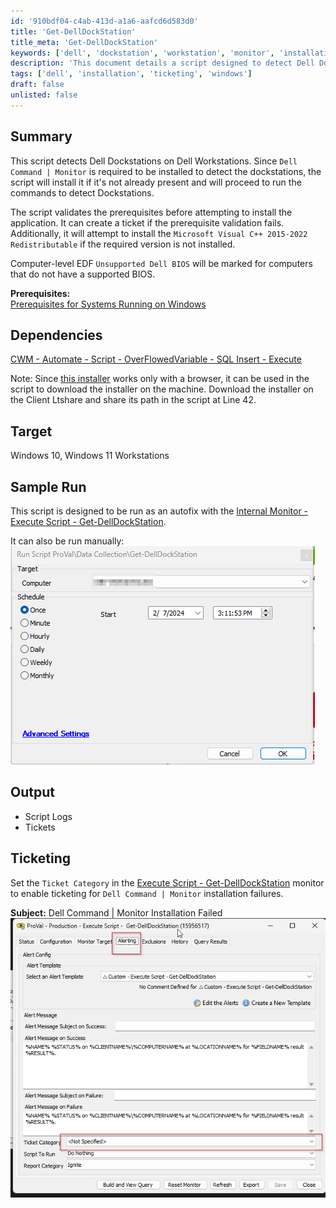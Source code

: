 ```yaml
---
id: '910bdf04-c4ab-413d-a1a6-aafcd6d583d0'
title: 'Get-DellDockStation'
title_meta: 'Get-DellDockStation'
keywords: ['dell', 'dockstation', 'workstation', 'monitor', 'installation', 'ticketing']
description: 'This document details a script designed to detect Dell Dockstations on Dell Workstations. It includes prerequisites validation, installation of necessary components, and ticket creation for installation failures. The script ensures that the required software is installed and provides output logs and ticketing capabilities for monitoring. Ideal for use in Windows 10 and Windows 11 environments.'
tags: ['dell', 'installation', 'ticketing', 'windows']
draft: false
unlisted: false
---
```


## Summary

This script detects Dell Dockstations on Dell Workstations. Since `Dell Command | Monitor` is required to be installed to detect the dockstations, the script will install it if it's not already present and will proceed to run the commands to detect Dockstations.

The script validates the prerequisites before attempting to install the application. It can create a ticket if the prerequisite validation fails. Additionally, it will attempt to install the `Microsoft Visual C++ 2015-2022 Redistributable` if the required version is not installed.

Computer-level EDF `Unsupported Dell BIOS` will be marked for computers that do not have a supported BIOS.

**Prerequisites:**  
[Prerequisites for Systems Running on Windows](https://www.dell.com/support/manuals/en-us/command-monitor/dellcommandmonitor_rn/prerequisites-for-systems-running-on-windows?guid=guid-aa49b007-8eb3-496b-851b-d2131a8c74b6&lang=en-us)

## Dependencies

[CWM - Automate - Script - OverFlowedVariable - SQL Insert - Execute](<./OverFlowedVariable - SQL Insert - Execute.md>)  

Note: Since [this installer](https://dl.dell.com/FOLDER11078318M/1/Dell-Command-Monitor_KF06N_WIN_10.10.1.13_A00.EXE) works only with a browser, it can be used in the script to download the installer on the machine. Download the installer on the Client Ltshare and share its path in the script at Line 42.

## Target

Windows 10, Windows 11 Workstations

## Sample Run

This script is designed to be run as an autofix with the [Internal Monitor - Execute Script - Get-DellDockStation](<../monitors/Execute Script - Get-DellDockStation.md>).  

It can also be run manually:  
![Sample Run](../../../static/img/Get-DellDockStation/image_1.png)

## Output

- Script Logs
- Tickets

## Ticketing

Set the `Ticket Category` in the [Execute Script - Get-DellDockStation](<../monitors/Execute Script - Get-DellDockStation.md>) monitor to enable ticketing for `Dell Command | Monitor` installation failures.  

**Subject:** Dell Command | Monitor Installation Failed  
![Ticket Example](../../../static/img/Get-DellDockStation/image_2.png)



